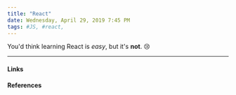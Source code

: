 ```yaml
---
title: "React"
date: Wednesday, April 29, 2019 7:45 PM
tags: #JS, #react,
---
```


You'd think learning React is *easy*, but it's __not__. 😢


---

#### Links


#### References

